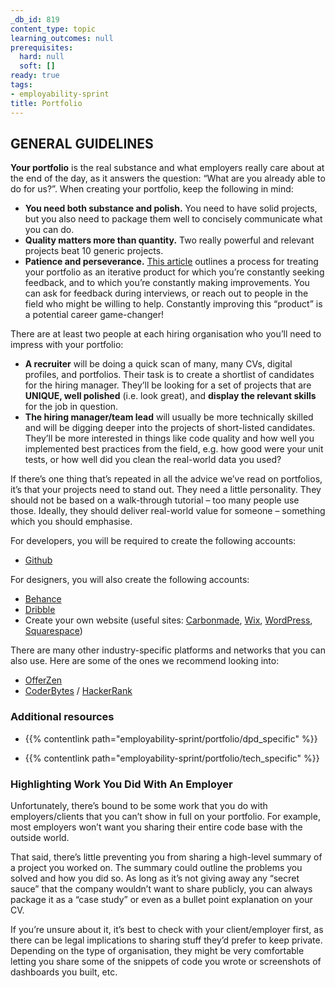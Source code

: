 ```yaml
---
_db_id: 819
content_type: topic
learning_outcomes: null
prerequisites:
  hard: null
  soft: []
ready: true
tags:
- employability-sprint
title: Portfolio
---
```


## GENERAL GUIDELINES
**Your portfolio** is the real substance and what employers really care about at the end of the day, as it answers the question: “What are you already able to do for us?”. When creating your portfolio, keep the following in mind:  

- **You need both substance and polish.** You need to have solid projects, but you also need to package them well to concisely communicate what you can do. 
- **Quality matters more than quantity.**  Two really powerful and relevant projects beat 10 generic projects. 
- **Patience and perseverance.** [This article](https://towardsdatascience.com/how-to-build-a-data-science-portfolio-5f566517c79c) outlines a process for treating your portfolio as an iterative product for which you’re constantly seeking feedback, and to which you’re constantly making improvements. You can ask for feedback during interviews, or reach out to people in the field who might be willing to help. Constantly improving this “product” is a potential career game-changer! 

There are at least two people at each hiring organisation who you’ll need to impress with your portfolio: 
- **A recruiter** will be doing a quick scan of many, many CVs, digital profiles, and portfolios. Their task is to create a shortlist of candidates for the hiring manager. They’ll be looking for a set of projects that are **UNIQUE, well polished** (i.e. look great), and **display the relevant skills** for the job in question. 
- **The hiring manager/team lead** will usually be more technically skilled and will be digging deeper into the projects of short-listed candidates. They’ll be more interested in things like code quality and how well you implemented best practices from the field, e.g. how good were your unit tests, or how well did you clean the real-world data you used? 

If there’s one thing that’s repeated in all the advice we’ve read on portfolios, it’s that your projects need to stand out. They need a little personality. They should not be based on a walk-through tutorial – too many people use those. Ideally, they should deliver real-world value for someone – something which you should emphasise.

For developers, you will be required to create the following accounts:

- [Github](https://github.com/)

For designers, you will also create the following accounts:

- [Behance](https://www.behance.net/)
- [Dribble](https://dribbble.com/)
- Create your own website (useful sites: [Carbonmade](https://carbonmade.com/), [Wix](https://www.wix.com/), [WordPress](https://wordpress.com/), [Squarespace](https://www.squarespace.com/)) 

There are many other industry-specific platforms and networks that you can also use. Here are some of the ones we recommend looking into:

- [OfferZen](https://www.offerzen.com/)
- [CoderBytes](https://coderbyte.com/) / [HackerRank](https://www.hackerrank.com/)

### Additional resources

 - {{% contentlink path="employability-sprint/portfolio/dpd_specific" %}}

 - {{% contentlink path="employability-sprint/portfolio/tech_specific" %}}

### Highlighting Work You Did With An Employer
Unfortunately, there’s bound to be some work that you do with employers/clients that you can’t show in full on your portfolio. For example, most employers won’t want you sharing their entire code base with the outside world. 

That said, there’s little preventing you from sharing a high-level summary of a project you worked on. The summary could outline the problems you solved and how you did so. As long as it’s not giving away any “secret sauce” that the company wouldn’t want to share publicly, you can always package it as a “case study” or even as a bullet point explanation on your CV. 

If you’re unsure about it, it’s best to check with your client/employer first, as there can be legal implications to sharing stuff they’d prefer to keep private. Depending on the type of organisation, they might be very comfortable letting you share some of the snippets of code you wrote or screenshots of dashboards you built, etc.